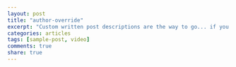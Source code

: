```yaml
---
layout: post
title: "author-override"
excerpt: "Custom written post descriptions are the way to go... if you're not lazy."
categories: articles
tags: [sample-post, video]
comments: true
share: true
---
```

<br>
<div class="apester-media" data-media-id="5af93c3169f1eaf9546f6ea3" height="512"></div><script async src="//static.apester.com/js/sdk/v2.0/apester-javascript-sdk.min.js"></script>
<br>


